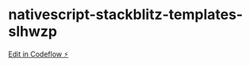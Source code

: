 # nativescript-stackblitz-templates-slhwzp

[Edit in Codeflow ⚡️](https://stackblitz.com/~/github.com/johnkuefler/nativescript-stackblitz-templates-slhwzp)